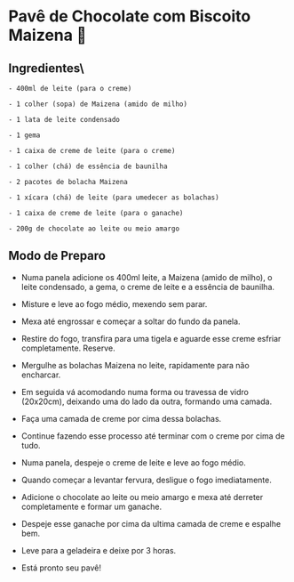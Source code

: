 # Pavê de Chocolate com Biscoito Maizena 🐔
  
  ## Ingredientes\
  
    - 400ml de leite (para o creme)

    - 1 colher (sopa) de Maizena (amido de milho)

    - 1 lata de leite condensado

    - 1 gema

    - 1 caixa de creme de leite (para o creme)

    - 1 colher (chá) de essência de baunilha

    - 2 pacotes de bolacha Maizena

    - 1 xícara (chá) de leite (para umedecer as bolachas)

    - 1 caixa de creme de leite (para o ganache)

    - 200g de chocolate ao leite ou meio amargo
 
 ## Modo de Preparo

- Numa panela adicione os 400ml leite, a Maizena (amido de milho), o leite condensado, a gema, o creme de leite e a essência de baunilha.
- Misture e leve ao fogo médio, mexendo sem parar.
- Mexa até engrossar e começar a soltar do fundo da panela.
- Restire do fogo, transfira para uma tigela e aguarde esse creme esfriar completamente. Reserve.
- Mergulhe as bolachas Maizena no leite, rapidamente para não encharcar.
- Em seguida vá acomodando numa forma ou travessa de vidro (20x20cm), deixando uma do lado da outra, formando uma camada.
- Faça uma camada de creme por cima dessa bolachas.
- Continue fazendo esse processo até terminar com o creme por cima de tudo.
- Numa panela, despeje o creme de leite e leve ao fogo médio.
- Quando começar a levantar fervura, desligue o fogo imediatamente.
- Adicione o chocolate ao leite ou meio amargo e mexa até derreter completamente e formar um ganache.
- Despeje esse ganache por cima da ultima camada de creme e espalhe bem.
- Leve para a geladeira e deixe por 3 horas.

- Está pronto seu pavê!